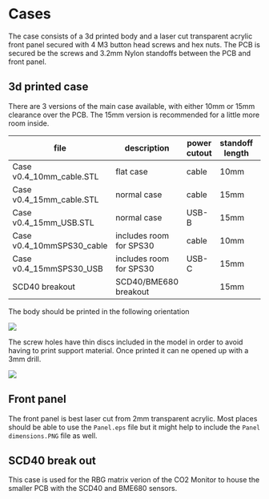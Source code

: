 # Cases

The case consists of a 3d printed body and a laser cut transparent acrylic front panel secured with 4 M3 button head screws and hex nuts. The PCB is secured be the screws and 3.2mm Nylon standoffs between the PCB and front panel.

## 3d printed case

There are 3 versions of the main case available, with either 10mm or 15mm clearance over the PCB.
The 15mm version is recommended for a little more room inside.

| file                      | description             | power cutout | standoff length | screw length |
| ------------------------- | ----------------------- | ------------ | --------------- | ------------ |
| Case v0.4_10mm_cable.STL  | flat case               | cable        | 10mm            | 20mm         |
| Case v0.4_15mm_cable.STL  | normal case             | cable        | 15mm            | 25mm         |
| Case v0.4_15mm_USB.STL    | normal case             | USB-B        | 15mm            | 25mm         |
| Case v0.4_10mmSPS30_cable | includes room for SPS30 | cable        | 10mm            | 25mm         |
| Case v0.4_15mmSPS30_USB   | includes room for SPS30 | USB-C        | 15mm            | 30mm         |
| SCD40 breakout            | SCD40/BME680 breakout   |              | 15mm            | 25mm         |

The body should be printed in the following orientation

![](../img/Case%20orientation.PNG)

The screw holes have thin discs included in the model in order to avoid having to print support material. Once printed it can ne opened up with a 3mm drill.

![](../img/Disc.PNG)

## Front panel

The front panel is best laser cut from 2mm transparent acrylic. Most places should be able to use the `Panel.eps` file but it might help to include the `Panel dimensions.PNG` file as well.

## SCD40 break out

This case is used for the RBG matrix verion of the CO2 Monitor to house the smaller PCB with the SCD40 and BME680 sensors.
